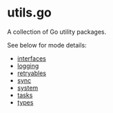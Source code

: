 # utils.go

A collection of Go utility packages.

See below for mode details:

* [interfaces](interfaces/README.md)
* [logging](logging/README.md)
* [retryables](retryables/README.md)
* [sync](sync/README.md)
* [system](system/README.md)
* [tasks](tasks/README.md)
* [types](types/README.md)
